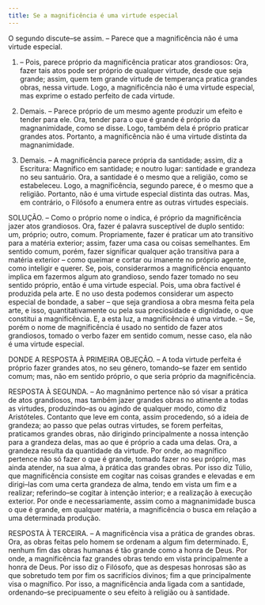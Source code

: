 ```yaml
---
title: Se a magnificência é uma virtude especial
---
```


O segundo discute–se assim. – Parece que a magnificência não é uma virtude especial.  

1. – Pois, parece próprio da magnificência praticar atos grandiosos: Ora, fazer tais atos pode ser próprio de qualquer virtude, desde que seja grande; assim, quem tem grande virtude de temperança pratica grandes obras, nessa virtude. Logo, a magnificência não é uma virtude especial, mas exprime o estado perfeito de cada virtude.  

2. Demais. – Parece próprio de um mesmo agente produzir um efeito e tender para ele. Ora, tender para o que é grande é próprio da magnanimidade, como se disse. Logo, também dela é próprio praticar grandes atos. Portanto, a magnificência não é uma virtude distinta da magnanimidade.  

3. Demais. – A magnificência parece própria da santidade; assim, diz a Escritura: Magnifico em santidade; e noutro lugar: santidade e grandeza no seu santuário. Ora, a santidade é o mesmo que a religião, como se estabeleceu. Logo, a magnificência, segundo parece, é o mesmo que a religião. Portanto, não é uma virtude especial distinta das outras.  Mas, em contrário, o Filósofo a enumera entre as outras virtudes especiais.  

SOLUÇÃO. – Como o próprio nome o indica, é próprio da magnificência jazer atos grandiosos. Ora, fazer é palavra susceptível de duplo sentido: um, próprio; outro, comum. Propriamente, fazer é praticar um ato transitivo para a matéria exterior; assim, fazer uma casa ou coisas semelhantes. Em sentido comum, porém, fazer significar qualquer ação transitiva para a matéria exterior – como queimar e cortar ou imanente no próprio agente, como inteligir e querer. Se, pois, considerarmos a magnificência enquanto implica em fazermos algum ato grandioso, sendo fazer tomado no seu sentido próprio, então é uma virtude especial. Pois, uma obra factível é produzida pela arte. E no uso desta podemos considerar um aspecto especial de bondade, a saber – que seja grandiosa a obra mesma feita pela arte, e isso, quantitativamente ou pela sua preciosidade e dignidade, o que constitui a magnificência. E, a esta luz, a magnificência é uma virtude. – Se, porém o nome de magnificência é usado no sentido de fazer atos grandiosos, tomado o verbo fazer em sentido comum, nesse caso, ela não é uma virtude especial.  

DONDE A RESPOSTA À PRIMEIRA OBJEÇÃO. – A toda virtude perfeita é próprio fazer grandes atos, no seu género, tomando–se fazer em sentido comum; mas, não em sentido próprio, o que seria próprio da magnificência.  

RESPOSTA À SEGUNDA. – Ao magnânimo pertence não só visar a prática de atos grandiosos, mas também jazer grandes obras no atinente a todas as virtudes, produzindo–as ou agindo de qualquer modo, como diz Aristóteles. Contanto que leve em conta, assim procedendo, só a ideia de grandeza; ao passo que pelas outras virtudes, se forem perfeitas, praticamos grandes obras, não dirigindo principalmente a nossa intenção para a grandeza delas, mas ao que é próprio a cada uma delas. Ora, a grandeza resulta da quantidade da virtude. Por onde, ao magnífico pertence não só fazer o que é grande, tomado fazer no seu próprio, mas ainda atender, na sua alma, à prática das grandes obras. Por isso diz Túlio, que magnificência consiste em cogitar nas coisas grandes e elevadas e em dirigi–las com uma certa grandeza de alma, tendo em vista um fim e a realizar; referindo–se cogitar à intenção interior; e a realização à execução exterior. Por onde e necessariamente, assim como a magnanimidade busca o que é grande, em qualquer matéria, a magnificência o busca em relação a uma determinada produção.  

RESPOSTA À TERCEIRA. – A magnificência visa a prática de grandes obras. Ora, as obras feitas pelo homem se ordenam a algum fim determinado. E, nenhum fim das obras humanas é tão grande como a honra de Deus. Por onde, a magnificência faz grandes obras tendo em vista principalmente a honra de Deus. Por isso diz o Filósofo, que as despesas honrosas são as que sobretudo tem por fim os sacrifícios divinos; fim a que principalmente visa o magnífico. Por isso, a magnificência anda ligada com a santidade, ordenando–se precipuamente o seu efeito à religião ou à santidade.
